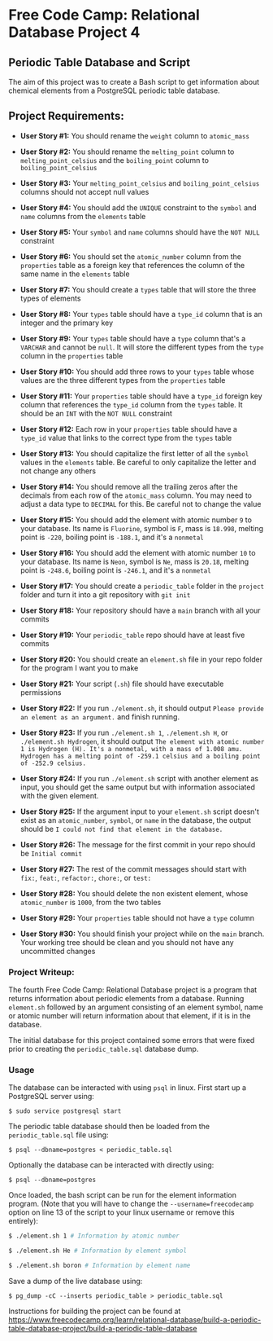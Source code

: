 # Free Code Camp: Relational Database Project 4

## Periodic Table Database and Script

The aim of this project was to create a Bash script to get information about chemical elements from a PostgreSQL periodic table database.

## Project Requirements:

- **User Story #1:** You should rename the `weight` column to `atomic_mass`

- **User Story #2:** You should rename the `melting_point` column to `melting_point_celsius` and the `boiling_point` column to `boiling_point_celsius`

- **User Story #3:** Your `melting_point_celsius` and `boiling_point_celsius` columns should not accept null values

- **User Story #4:** You should add the `UNIQUE` constraint to the `symbol` and `name` columns from the `elements` table

- **User Story #5:** Your `symbol` and `name` columns should have the `NOT NULL` constraint

- **User Story #6:** You should set the `atomic_number` column from the `properties` table as a foreign key that references the column of the same name in the `elements` table

- **User Story #7:** You should create a `types` table that will store the three types of elements

- **User Story #8:** Your `types` table should have a `type_id` column that is an integer and the primary key

- **User Story #9:** Your `types` table should have a `type` column that's a `VARCHAR` and cannot be `null`. It will store the different types from the `type` column in the `properties` table

- **User Story #10:** You should add three rows to your `types` table whose values are the three different types from the `properties` table

- **User Story #11:** Your `properties` table should have a `type_id` foreign key column that references the `type_id` column from the `types` table. It should be an `INT` with the `NOT NULL` constraint

- **User Story #12:** Each row in your `properties` table should have a `type_id` value that links to the correct type from the `types` table

- **User Story #13:** You should capitalize the first letter of all the `symbol` values in the `elements` table. Be careful to only capitalize the letter and not change any others

- **User Story #14:** You should remove all the trailing zeros after the decimals from each row of the `atomic_mass` column. You may need to adjust a data type to `DECIMAL` for this. Be careful not to change the value

- **User Story #15:** You should add the element with atomic number `9` to your database. Its name is `Fluorine`, symbol is `F`, mass is `18.998`, melting point is `-220`, boiling point is `-188.1`, and it's a `nonmetal`

- **User Story #16:** You should add the element with atomic number `10` to your database. Its name is `Neon`, symbol is `Ne`, mass is `20.18`, melting point is `-248.6`, boiling point is `-246.1`, and it's a `nonmetal`

- **User Story #17:** You should create a `periodic_table` folder in the `project` folder and turn it into a git repository with `git init`

- **User Story #18:** Your repository should have a `main` branch with all your commits

- **User Story #19:** Your `periodic_table` repo should have at least five commits

- **User Story #20:** You should create an `element.sh` file in your repo folder for the program I want you to make

- **User Story #21:** Your script (`.sh`) file should have executable permissions

- **User Story #22:** If you run `./element.sh`, it should output `Please provide an element as an argument.` and finish running.

- **User Story #23:** If you run `./element.sh 1`, `./element.sh H`, or `./element.sh Hydrogen`, it should output `The element with atomic number 1 is Hydrogen (H). It's a nonmetal, with a mass of 1.008 amu. Hydrogen has a melting point of -259.1 celsius and a boiling point of -252.9 celsius.`

- **User Story #24:** If you run `./element.sh` script with another element as input, you should get the same output but with information associated with the given element.

- **User Story #25:** If the argument input to your `element.sh` script doesn't exist as an `atomic_number`, `symbol`, or `name` in the database, the output should be `I could not find that element in the database.`

- **User Story #26:** The message for the first commit in your repo should be `Initial commit`

- **User Story #27:** The rest of the commit messages should start with `fix:`, `feat:`, `refactor:`, `chore:`, or `test:`

- **User Story #28:** You should delete the non existent element, whose `atomic_number` is `1000`, from the two tables

- **User Story #29:** Your `properties` table should not have a `type` column

- **User Story #30:** You should finish your project while on the `main` branch. Your working tree should be clean and you should not have any uncommitted changes

### Project Writeup:

The fourth Free Code Camp: Relational Database project is a program that returns information about periodic elements from a database. Running `element.sh` followed by an argument consisting of an element symbol, name or atomic number will return information about that element, if it is in the database.

The initial database for this project contained some errors that were fixed prior to creating the `periodic_table.sql` database dump.

### Usage

The database can be interacted with using `psql` in linux. First start up a PostgreSQL server using:

`$ sudo service postgresql start`

The periodic table database should then be loaded from the `periodic_table.sql` file using:

`$ psql --dbname=postgres < periodic_table.sql`

Optionally the database can be interacted with directly using:

`$ psql --dbname=postgres`

Once loaded, the bash script can be run for the element information program. (Note that you will have to change the `--username=freecodecamp` option on line 13 of the script to your linux username or remove this entirely):

```bash
$ ./element.sh 1 # Information by atomic number

$ ./element.sh He # Information by element symbol

$ ./element.sh boron # Information by element name
```

Save a dump of the live database using:

`$ pg_dump -cC --inserts periodic_table > periodic_table.sql`

Instructions for building the project can be found at https://www.freecodecamp.org/learn/relational-database/build-a-periodic-table-database-project/build-a-periodic-table-database
